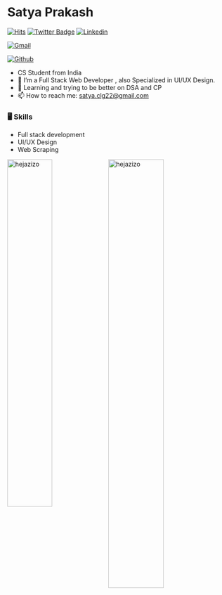 # Satya Prakash

[![Hits](https://hits.seeyoufarm.com/api/count/incr/badge.svg?url=https%3A%2F%2Fgithub.com%2Fhejazizo%2Fhejazizo&count_bg=%2379C83D&title_bg=%23555555&icon=&icon_color=%23E7E7E7&title=Profile+Views&edge_flat=false)](https://hits.seeyoufarm.com)
[![Twitter Badge](https://img.shields.io/badge/-Twitter-1da1f2?labelColor=1da1f2&logo=twitter&logoColor=white&link=https://twitter.com/https://x.com/sa7yaaa)](https://twitter.com/https://x.com/sa7yaaa)
[![Linkedin](https://img.shields.io/badge/-LinkedIn-blue?style=flat&logo=Linkedin&logoColor=white)](https://www.linkedin.com/in/https://www.linkedin.com/in/satyaprakash26//)

[![Gmail](https://img.shields.io/badge/-Gmail-c14438?style=flat&logo=Gmail&logoColor=white)](mailto:satya.clg22@gmail.com)

[![Github](https://img.shields.io/github/followers/hejazizo?label=Follow&style=social)](https://github.com/hejazizo)

- CS Student from India 
- 🤔 I’m a Full Stack Web Developer , also Specialized in UI/UX Design. 
- 🌱 Learning and trying to be better on DSA and CP
- 📫 How to reach me: satya.clg22@gmail.com



### 🖥 Skills

- Full stack development
- UI/UX Design 
- Web Scraping


<div>
  <img width="45%" align="left" src="https://github-readme-stats.vercel.app/api/top-langs?username=hejazizo&show_icons=true&locale=en&layout=compact" alt="hejazizo" />
  <img width="50%"  src="https://github-readme-streak-stats.herokuapp.com/?user=hejazizo&" alt="hejazizo" />
</div>

